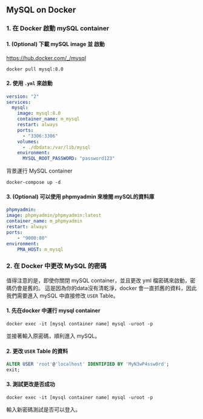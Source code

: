 ## MySQL on Docker

### 1. 在 Docker 啟動 mySQL container
#### 1. (Optional) 下載 mySQL image 並 啟動
https://hub.docker.com/_/mysql
```docker
docker pull mysql:8.0
```

#### 2. 使用 ``.yml`` 來啟動 
```yml
version: "2"
services:
  mysql:
    image: mysql:8.0
    container_name: m_mysql
    restart: always
    ports:
      - "3306:3306"
    volumes:
      - ./dbdata:/var/lib/mysql
    environment:
      MYSQL_ROOT_PASSWORD: "password123"
```
背景運行 MySQL container
```docker
docker-compose up -d
```

#### 3. (Optional) 可以使用 phpmyadmin 來檢閱 mySQL的資料庫
```yml
phpmyadmin:
image: phpmyadmin/phpmyadmin:latest
container_name: m_phpmyadmin
restart: always
ports:
    - "9000:80"
environment:
    PMA_HOST: m_mysql
```


### 2. 在 Docker 中更改 MySQL 的密碼
值得注意的是，即使你關閉 mySQL container，並且更改 yml 檔密碼來啟動，密碼仍會是舊的。
這是因為你的data沒有清乾淨，docker 會一直抓舊的資料，因此我們需要進入 mySQL 中直接修改 ``USER`` Table。

#### 1. 先在docker 中運行 mysql container
```docker
docker exec -it [mysql container name] mysql -uroot -p
```
並接著輸入原密碼，順利進入 mySQL。

#### 2. 更改 ``USER`` Table 的資料
``` sql
ALTER USER 'root'@'localhost' IDENTIFIED BY 'MyN3wP4ssw0rd';
exit;
```

#### 3. 測試更改是否成功
```docker
docker exec -it [mysql container name] mysql -uroot -p
```
輸入新密碼測試是否可以登入。